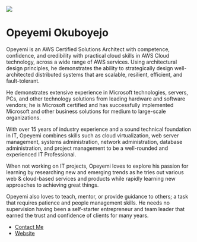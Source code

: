 ![](https://avatars.githubusercontent.com/u/135651560)

# Opeyemi Okuboyejo

Opeyemi is an AWS Certified Solutions Architect with competence, confidence, and credibility with practical cloud skills in AWS Cloud technology, across a wide range of AWS services. Using architectural design principles, he demonstrates the ability to strategically design well-architected distributed systems that are scalable, resilient, efficient, and fault-tolerant.

He demonstrates extensive experience in Microsoft technologies, servers, PCs, and other technology solutions from leading hardware and software vendors; he is Microsoft certified and has successfully implemented Microsoft and other business solutions for medium to large-scale organizations. 

With over 15 years of industry experience and a sound technical foundation in IT, Opeyemi combines skills such as cloud virtualization, web server management, systems administration, network administration, database administration, and project management to be a well-rounded and experienced IT Professional. 

When not working on IT projects, Opeyemi loves to explore his passion for learning by researching new and emerging trends as he tries out various web & cloud-based services and products while rapidly learning new approaches to achieving great things. 

Opeyemi also loves to teach, mentor, or provide guidance to others; a task that requires patience and people management skills. He needs no supervision having been a self-starter entrepreneur and team leader that earned the trust and confidence of clients for many years.

* [Contact Me](https://www.linkedin.com/in/opeyemi-okuboyejo/)  
* [Website](opeyemitechpro.github.io)
